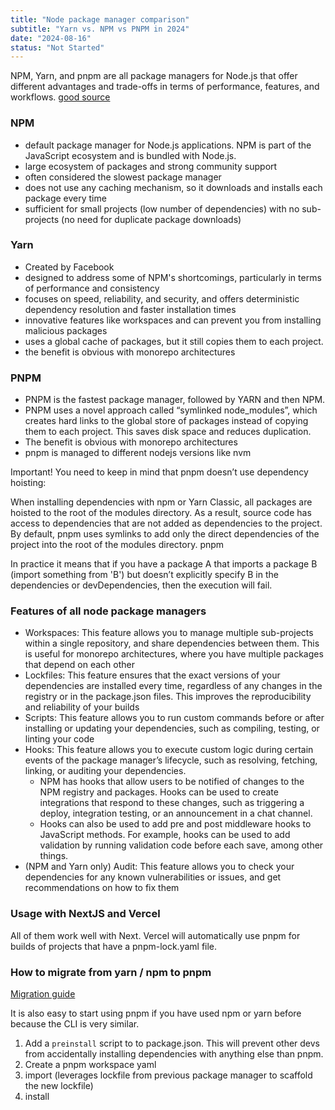 ```yaml
---
title: "Node package manager comparison"
subtitle: "Yarn vs. NPM vs PNPM in 2024"
date: "2024-08-16"
status: "Not Started"
---
```


NPM, Yarn, and pnpm are all package managers for Node.js that offer different advantages and trade-offs in terms of performance, features, and workflows. [good source](https://romanglushach.medium.com/comparing-npm-yarn-and-pnpm-package-managers-which-one-is-right-for-your-distributed-project-to-4d7de2f0db8e#:~:text=As%20you%20can%20see%2C%20PNPM,life%20easier%20as%20a%20developer.)

### NPM

- default package manager for Node.js applications. NPM is part of the JavaScript ecosystem and is bundled with Node.js.
- large ecosystem of packages and strong community support
- often considered the slowest package manager
- does not use any caching mechanism, so it downloads and installs each package every time
- sufficient for small projects (low number of dependencies) with no sub-projects (no need for duplicate package downloads)

### Yarn

- Created by Facebook
- designed to address some of NPM's shortcomings, particularly in terms of performance and consistency
- focuses on speed, reliability, and security, and offers deterministic dependency resolution and faster installation times
- innovative features like workspaces and can prevent you from installing malicious packages
- uses a global cache of packages, but it still copies them to each project.
- the benefit is obvious with monorepo architectures

### PNPM

- PNPM is the fastest package manager, followed by YARN and then NPM.
- PNPM uses a novel approach called “symlinked node_modules”, which creates hard links to the global store of packages instead of copying them to each project. This saves disk space and reduces duplication.
- The benefit is obvious with monorepo architectures
- pnpm is managed to different nodejs versions like nvm

Important! You need to keep in mind that pnpm doesn’t use dependency hoisting:

When installing dependencies with npm or Yarn Classic, all packages are hoisted to the root of the modules directory. As a result, source code has access to dependencies that are not added as dependencies to the project.
By default, pnpm uses symlinks to add only the direct dependencies of the project into the root of the modules directory.
pnpm

In practice it means that if you have a package A that imports a package B (import something from 'B') but doesn’t explicitly specify B in the dependencies or devDependencies, then the execution will fail.

### Features of all node package managers

- Workspaces: This feature allows you to manage multiple sub-projects within a single repository, and share dependencies between them. This is useful for monorepo architectures, where you have multiple packages that depend on each other
- Lockfiles: This feature ensures that the exact versions of your dependencies are installed every time, regardless of any changes in the registry or in the package.json files. This improves the reproducibility and reliability of your builds
- Scripts: This feature allows you to run custom commands before or after installing or updating your dependencies, such as compiling, testing, or linting your code
- Hooks: This feature allows you to execute custom logic during certain events of the package manager’s lifecycle, such as resolving, fetching, linking, or auditing your dependencies.
  - NPM has hooks that allow users to be notified of changes to the NPM registry and packages. Hooks can be used to create integrations that respond to these changes, such as triggering a deploy, integration testing, or an announcement in a chat channel.
  - Hooks can also be used to add pre and post middleware hooks to JavaScript methods. For example, hooks can be used to
    add validation by running validation code before each save, among other things.
- (NPM and Yarn only) Audit: This feature allows you to check your dependencies for any known vulnerabilities or issues, and get recommendations on how to fix them

### Usage with NextJS and Vercel

All of them work well with Next. Vercel will automatically use pnpm for builds of projects that have a pnpm-lock.yaml file.

### How to migrate from yarn / npm to pnpm

[Migration guide](https://dev.to/andreychernykh/yarn-npm-to-pnpm-migration-guide-2n04)

It is also easy to start using pnpm if you have used npm or yarn before because the CLI is very similar.

1. Add a `preinstall` script to to package.json. This will prevent other devs from accidentally installing dependencies with anything else than pnpm.
1. Create a pnpm workspace yaml
1. import (leverages lockfile from previous package manager to scaffold the new lockfile)
1. install
